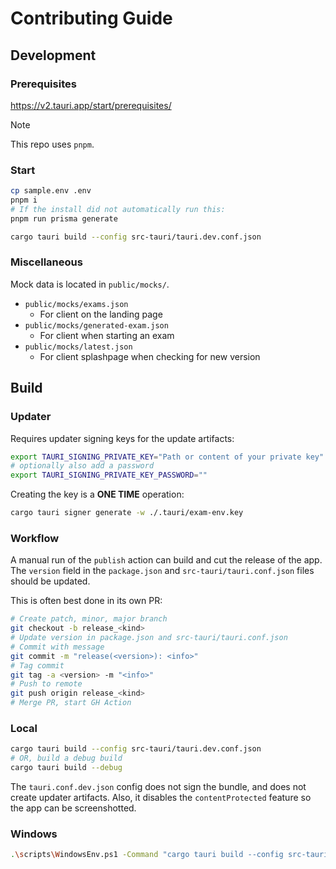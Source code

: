 # Contributing Guide

## Development

### Prerequisites

https://v2.tauri.app/start/prerequisites/

> [!NOTE]
> This repo uses `pnpm`.

### Start

```bash
cp sample.env .env
pnpm i
# If the install did not automatically run this:
pnpm run prisma generate
```

```bash
cargo tauri build --config src-tauri/tauri.dev.conf.json
```

### Miscellaneous

Mock data is located in `public/mocks/`.

- `public/mocks/exams.json`
  - For client on the landing page
- `public/mocks/generated-exam.json`
  - For client when starting an exam
- `public/mocks/latest.json`
  - For client splashpage when checking for new version

## Build

### Updater

Requires updater signing keys for the update artifacts:

```bash
export TAURI_SIGNING_PRIVATE_KEY="Path or content of your private key"
# optionally also add a password
export TAURI_SIGNING_PRIVATE_KEY_PASSWORD=""
```

Creating the key is a **ONE TIME** operation:

```bash
cargo tauri signer generate -w ./.tauri/exam-env.key
```

### Workflow

A manual run of the `publish` action can build and cut the release of the app. The `version` field in the `package.json` and `src-tauri/tauri.conf.json` files should be updated.

This is often best done in its own PR:

```bash
# Create patch, minor, major branch
git checkout -b release_<kind>
# Update version in package.json and src-tauri/tauri.conf.json
# Commit with message
git commit -m "release(<version>): <info>"
# Tag commit
git tag -a <version> -m "<info>"
# Push to remote
git push origin release_<kind>
# Merge PR, start GH Action
```

### Local

```bash
cargo tauri build --config src-tauri/tauri.dev.conf.json
# OR, build a debug build
cargo tauri build --debug
```

The `tauri.conf.dev.json` config does not sign the bundle, and does not create updater artifacts. Also, it disables the `contentProtected` feature so the app can be screenshotted.

### Windows

```bash
.\scripts\WindowsEnv.ps1 -Command "cargo tauri build --config src-tauri/tauri.microsoftstore.conf.json --bundles msi,updater --target x86_64-pc-windows-msvc"
```
